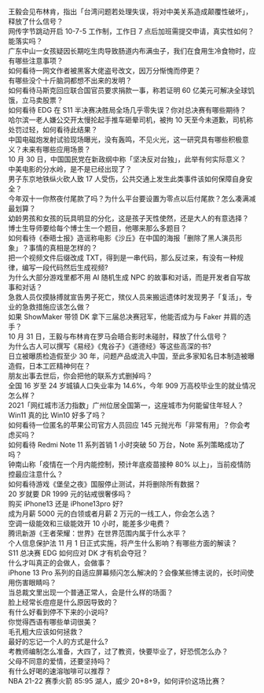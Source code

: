 王毅会见布林肯，指出「台湾问题若处理失误，将对中美关系造成颠覆性破坏」，释放了什么信号？  
网传字节跳动开启 10-7-5 工作制，工作日 7 点后加班需提交申请，真实性如何？能落实吗？  
广东中山一女孩疑因长期吃生肉导致肠道内布满虫子，我们在食用生冷食物时，应有哪些注意事项？  
如何看待一网文作者被黑客大佬盗号改文，因万分惭愧而停更？  
有哪些没个十斤脑洞都想不出来的发明？  
如何看待马斯克回应联合国官员要求捐款一事，称若证明 60 亿美元可解决全球饥饿，立马卖股票？  
如何看待 EDG 在 S11 半决赛决胜局全场几乎零失误？你对总决赛有哪些期待？  
哈尔滨一老人嫌公交开太慢抡起手推车砸晕司机，被拘 10 天至今未道歉，司机称处罚过轻，如何看待此结果？  
中国电磁炮发射试验现场曝光，没有轰鸣，不见火光，这一研究具有哪些积极意义？未来有哪些应用场景？  
10 月 30 日，中国国民党在新政纲中称「坚决反对台独」，此举有何实际意义？  
中美电影的分水岭，是不是已经出现了？  
男子东京地铁纵火砍人致 17 人受伤，公共交通上发生此类事件该如何保障自身安全？  
今年双十一你熬夜付尾款了吗？为什么平台要设置为零点以后付尾款？怎么凑满减最划算？  
幼龄男孩和女孩的玩具明显的分化，这是孩子天性使然，还是大人的有意选择？  
博士生导师要给每个博士生一个题目，他哪来那么多题目？  
如何看待《泰晤士报》造谣称电影《沙丘》在中国的海报「删除了黑人演员形象」？事情的真相是怎样的？  
把一个视频文件后缀改成 TXT，得到是一串代码，那么反过来，有没有一种规律，编写一段代码然后生成视频?  
为什么大部分游戏里都不用 AI 随机生成 NPC 的故事和对话，而是开发者自写故事和对话？  
急救人员仅摸脉搏就宣告男子死亡，殡仪人员来搬运遗体时发现男子「复活」，专业的急救措施应该怎么做？  
如果 ShowMaker 带领 DK 拿下三届总决赛冠军，他能否成为与 Faker 并肩的选手？  
10 月 31 日，王毅与布林肯在罗马会晤合影时未碰肘，释放了什么信号？  
为什么古人可以撰写《易经》《鬼谷子》《道德经》等这些高深的书?  
日立被曝质检造假至少 30 年，问题产品或流入中国，至此多家知名日本制造被曝造假，日本工匠精神何在？  
朋友出事去世后，你会把他的联系方式删掉吗？  
全国 16 岁至 24 岁城镇人口失业率为 14.6%，今年 909 万高校毕业生的就业情况怎么样？  
2021「网红城市活力指数」广州位居全国第一，这座城市为何能留住年轻人？  
Win11 真的比 Win10 好多了吗？  
如何看待一位匿名的苹果公司官方人员回应 145 元抛光布「非常有用」？你会考虑买吗？  
如何看待 Redmi Note 11 系列首销 1 小时突破 50 万台，Note 系列策略成功了吗？  
钟南山称「疫情在一个月内能控制，预计年底疫苗接种 80% 以上」，当前疫情防控最应注意什么？  
如何看待游戏《堡垒之夜》国服停止测试，并将删除所有数据？  
20 岁就要 DR 1999 元的钻戒很奢侈吗？  
购买 iPhone13 还是 iPhone13pro 好?  
成为月薪 5000 元的白领或者月薪 2 万元的一线工人，你会怎么选？  
空调一级能效和三级能效开 10 小时，能差多少电费？  
腾讯新游《王者荣耀：世界》在世界范围内属于什么水平？  
个人信息保护法 11 月 1 日正式实施，将产生什么影响？有哪些方面的解读？  
S11 总决赛 EDG 如何应对 DK 才有机会夺冠？  
什么才叫真正的会做人，会做事？  
iPhone 13 Pro 系列的自适应屏幕频闪怎么解决的？会像某些博主说的，长时间使用伤害眼睛吗？  
当总裁文里出现一个普通正常人，会是什么样的场面？  
脸上经常长痘痘是什么原因导致的？  
有什么好看到停不下来的小说吗?  
你觉得西语有哪些单词很美？  
毛孔粗大应该如何拯救？  
最好的忘记一个人的方式是什么?  
考教师编制怎么准备，大四了，过了教资，快要毕业了，好恐慌怎么办？  
父母不同意的爱情，还要坚持吗？  
有什么好喝的速溶咖啡可以推荐？  
NBA 21-22 赛季火箭 85:95 湖人，威少 20+8+9，如何评价这场比赛？  
